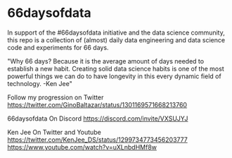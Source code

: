 # 66daysofdata

In support of the #66daysofdata initiative and the data science community, this repo is a collection of (almost) daily data engineering and data science code and experiments for 66 days.  

"Why 66 days?  Because it is the average amount of days needed to establish a new habit. Creating solid data science habits is one of the most powerful things we can do to have longevity in this every dynamic field of technology.
-Ken Jee"

Follow my progression on Twitter
https://twitter.com/GinoBaltazar/status/1301169571668213760

66daysofdata On Discord
https://discord.com/invite/VXSUJYJ

Ken Jee On Twitter and Youtube
https://twitter.com/KenJee_DS/status/1299734773456203777
https://www.youtube.com/watch?v=uXLnbdHMf8w



